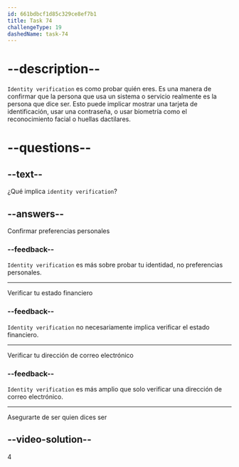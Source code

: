 ```yaml
---
id: 661bdbcf1d85c329ce8ef7b1
title: Task 74
challengeType: 19
dashedName: task-74
---
```


# --description--

`Identity verification` es como probar quién eres. Es una manera de confirmar que la persona que usa un sistema o servicio realmente es la persona que dice ser. Esto puede implicar mostrar una tarjeta de identificación, usar una contraseña, o usar biometría como el reconocimiento facial o huellas dactilares.

# --questions--

## --text--

¿Qué implica `identity verification`?

## --answers--

Confirmar preferencias personales

### --feedback--

`Identity verification` es más sobre probar tu identidad, no preferencias personales.

---

Verificar tu estado financiero

### --feedback--

`Identity verification` no necesariamente implica verificar el estado financiero.

---

Verificar tu dirección de correo electrónico

### --feedback--

`Identity verification` es más amplio que solo verificar una dirección de correo electrónico.

---

Asegurarte de ser quien dices ser


## --video-solution--

4
